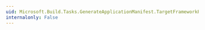 ```yaml
---
uid: Microsoft.Build.Tasks.GenerateApplicationManifest.TargetFrameworkProfile
internalonly: False
---
```

